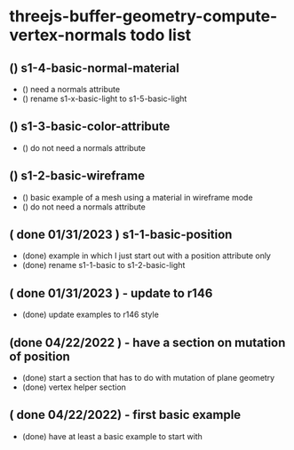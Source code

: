 # threejs-buffer-geometry-compute-vertex-normals todo list

## () s1-4-basic-normal-material
* () need a normals attribute
* () rename s1-x-basic-light to s1-5-basic-light

## () s1-3-basic-color-attribute
* () do not need a normals attribute

## () s1-2-basic-wireframe
* () basic example of a mesh using a material in wireframe mode
* () do not need a normals attribute

## ( done 01/31/2023 ) s1-1-basic-position
* (done) example in which I just start out with a position attribute only
* (done) rename s1-1-basic to s1-2-basic-light

## ( done 01/31/2023 ) - update to r146
* (done) update examples to r146 style

## (done 04/22/2022 ) - have a section on mutation of position
* (done) start a section that has to do with mutation of plane geometry
* (done) vertex helper section

## ( done 04/22/2022) - first basic example
* (done) have at least a basic example to start with